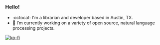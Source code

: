 ### Hello!
- :octocat: I'm a librarian and developer based in Austin, TX.
- 🌱 I’m currently working on a variety of open source, natural language processing projects.

[![ko-fi](https://ko-fi.com/img/githubbutton_sm.svg)](https://ko-fi.com/D1D25XDS4)

